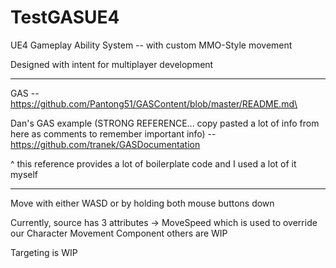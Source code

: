 # TestGASUE4

 UE4 Gameplay Ability System -- with custom MMO-Style movement
 
 Designed with intent for multiplayer development
 
 -------------------------------------------------------------------------------------------------------------------------------------
 
 GAS -- https://github.com/Pantong51/GASContent/blob/master/README.md\
 
 Dan's GAS example (STRONG REFERENCE... copy pasted a lot of info from here as comments to remember important info) -- https://github.com/tranek/GASDocumentation
 
 ^ this reference provides a lot of boilerplate code and I used a lot of it myself
 
 -------------------------------------------------------------------------------------------------------------------------------------
 
 Move with either WASD or by holding both mouse buttons down
 
 Currently, source has 3 attributes -> MoveSpeed which is used to override our Character Movement Component
 others are WIP
 
 Targeting is WIP
